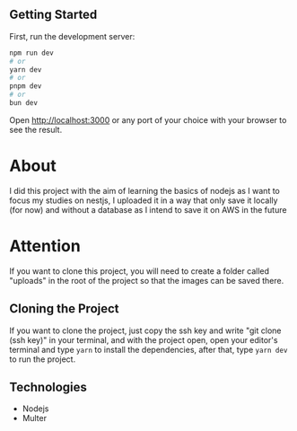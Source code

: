 ## Getting Started

First, run the development server:

```bash
npm run dev
# or
yarn dev
# or
pnpm dev
# or
bun dev
```

Open [http://localhost:3000](http://localhost:3333) or any port of your choice with your browser to see the result.

# About

I did this project with the aim of learning the basics of nodejs as I want to focus my studies on nestjs, I uploaded it in a way that only save it locally (for now) and without a database as I intend to save it on AWS in the future

# Attention

If you want to clone this project, you will need to create a folder called "uploads" in the root of the project so that the images can be saved there.

## Cloning the Project
If you want to clone the project, just copy the ssh key and write "git clone (ssh key)" in your terminal,  and with the project open, open your editor's terminal and type ```yarn``` to install the dependencies, 
after that, type ```yarn dev``` to run the project.

## Technologies
- Nodejs
- Multer



